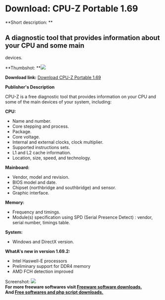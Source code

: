 # Download: CPU-Z Portable 1.69

**Short description: **

## A diagnostic tool that provides information about your CPU and some main
devices.

  
**Thumbshot: **![](http://www.freewarefiles.com/screenshot/cpuz_md.jpg)   
  
**Download link:** [Download CPU-Z Portable 1.69](http://freesoftwares.boysofts.com/CPU-Z_program_16423.html)  
  

**Publisher's Description**  
  

CPU-Z is a free diagnostic tool that provides information on your CPU and some
of the main devices of your system, including:

**CPU:**

  * Name and number. 
  * Core stepping and process. 
  * Package. 
  * Core voltage. 
  * Internal and external clocks, clock multiplier. 
  * Supported instructions sets. 
  * L1 and L2 cache information. 
  * Location, size, speed, and technology. 

**Mainboard:**

  * Vendor, model and revision. 
  * BIOS model and date. 
  * Chipset (northbridge and southbridge) and sensor. 
  * Graphic interface. 

**Memory:**

  * Frequency and timings. 
  * Module(s) specification using SPD (Serial Presence Detect) : vendor, serial number, timings table. 

**System:**

  * Windows and DirectX version. 

**WhatA's new in version 1.69.2:**

  * Intel Haswell-E processors 
  * Preliminary support for DDR4 memory 
  * AMD FCH detection improved 

  
  
Screenshot: ![](http://www.freewarefiles.com/screenshot/cpuz.jpg)  
**For more freeware softwares visit [Freeware software downloads.](http://freesoftwares.boysofts.com/)**   
**And [Free softwares and php script downloads.](http://www.boysofts.com/)**

